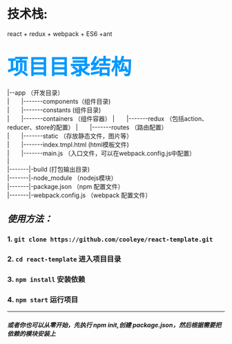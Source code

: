 # 技术栈:
react + redux + webpack + ES6 +ant

<font color="#0099ff" size=12  face="微软雅黑">项目目录结构</font>
-----------------
|--app （开发目录）    
|&emsp;&emsp;|-------components（组件目录)  
|&emsp;&emsp;|-------constants  (组件目录)  
|&emsp;&emsp;|-------containers （组件容器）
|&emsp;&emsp;|-------redux （包括action、reducer、store的配置）
|&emsp;&emsp;|-------routes （路由配置）  
|&emsp;&emsp;|-------static （存放静态文件，图片等）  
|&emsp;&emsp;|-------index.tmpl.html (html模板文件)  
|&emsp;&emsp;|-------main.js （入口文件，可以在webpack.config.js中配置）  
|  
|-------|-build (打包输出目录)  
|-------|-node_module （nodejs模块）    
|-------|-package.json （npm 配置文件）   
|-------|-webpack.config.js （webpack 配置文件）   

_使用方法：_
-----------------

### 1. `git clone https://github.com/cooleye/react-template.git`
### 2. `cd react-template` 进入项目目录
### 3. `npm install` 安装依赖
### 4. `npm start` 运行项目


-----------------------------------------

#### *或者你也可以从零开始，先执行 npm init,创建 package.json，然后根据需要把依赖的模块安装上*
